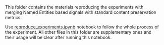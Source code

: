 This folder contains the materials reproducing the experiments with merging Named Entities based signals with standard content preservation metrics.

Use [reproduce_experiments.ipynb](/metric/reproduce_experiments.ipynb) notebook to follow the whole process of the experiment. All other files in this folder are supplementary ones and their usage will be clear after running this notebook.
